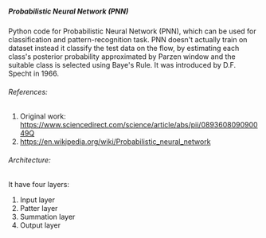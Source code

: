 ##### Probabilistic Neural Network (PNN)
Python code for Probabilistic Neural Network (PNN), which 
can be used for classification and pattern-recognition task.
PNN doesn't actually train on dataset instead it classify the 
test data on the flow, by estimating each class's posterior
probability approximated by Parzen window and the suitable class
is selected using Baye's Rule. It was introduced by D.F. Specht 
in 1966.

###### References:
1) Original work: https://www.sciencedirect.com/science/article/abs/pii/089360809090049Q
2) https://en.wikipedia.org/wiki/Probabilistic_neural_network

###### Architecture:
It have four layers:
1. Input layer
2. Patter layer
3. Summation layer
4. Output layer
